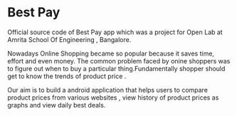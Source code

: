 # Best Pay
Official source code of Best Pay app which was a project for Open Lab at Amrita School Of Engineering , Bangalore.

Nowadays Online Shopping became so popular because it saves time, effort and even money. The common problem faced by onine shoppers was to figure out when to buy a particular thing.Fundamentally shopper should get to know the trends of product price .

Our aim is to build a android application that helps users to compare product prices from various websites , view history of product prices as graphs and view daily best deals.
